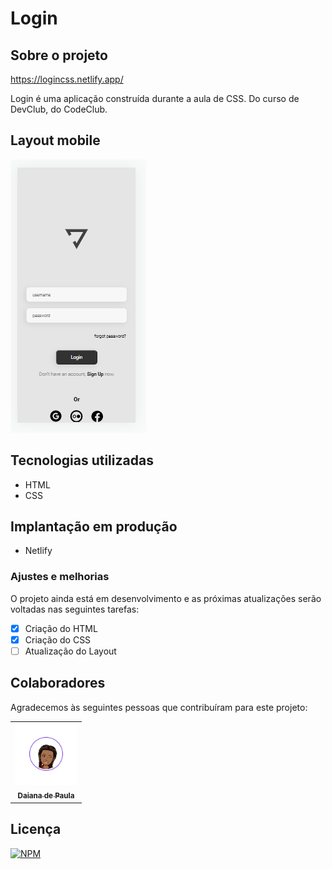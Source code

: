 # Login
 
## Sobre o projeto

https://logincss.netlify.app/

Login é uma aplicação construída durante a aula de CSS. Do curso de DevClub, do CodeClub.

## Layout mobile
![Yogafoto](https://github.com/daianaadepaula/Yoga-interface/blob/main/assets/print-projeto.PNG)

## Tecnologias utilizadas
- HTML
- CSS

## Implantação em produção
- Netlify

### Ajustes e melhorias

O projeto ainda está em desenvolvimento e as próximas atualizações serão voltadas nas seguintes tarefas:

- [x] Criação do HTML
- [x] Criação do CSS
- [ ] Atualização do Layout

## Colaboradores

Agradecemos às seguintes pessoas que contribuíram para este projeto:

<table>
  <tr>
    <td align="center">
      <a href="#">
        <img src="https://github.com/daianaadepaula/daianaadepaula/blob/master/assets/daianaanimacaopiscadinha.png" width="100px;" alt="Foto da Daiana de Paula no GitHub"/><br>
        <sub>
          <b>Daiana de Paula</b>
        </sub>
      </a>
    </td>
    
</table>

## Licença

[![NPM](https://img.shields.io/npm/l/react)](https://github.com/daianaadepaula/Login/blob/main/LICENSE) 

<br>



